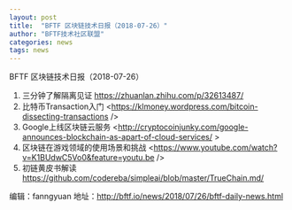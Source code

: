 ```yaml
---
layout: post
title:  "BFTF 区块链技术日报（2018-07-26）"
author: "BFTF技术社区联盟"
categories: news
tags: news
---
```


BFTF 区块链技术日报（2018-07-26）

1. 三分钟了解隔离见证 <https://zhuanlan.zhihu.com/p/32613487/>
2. 比特币Transaction入门 <https://klmoney.wordpress.com/bitcoin-dissecting-transactions /> 
3. Google上线区块链云服务 <http://cryptocoinjunky.com/google-announces-blockchain-as-apart-of-cloud-services/ >
4. 区块链在游戏领域的使用场景和挑战 <https://www.youtube.com/watch?v=K1BUdwC5Vo0&feature=youtu.be />
5. 初链黄皮书解读 <https://github.com/codereba/simpleai/blob/master/TrueChain.md/>

编辑：fanngyuan
地址：http://bftf.io/news/2018/07/26/bftf-daily-news.html
